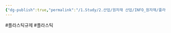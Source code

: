```yaml
---
{"dg-publish":true,"permalink":"/1.Study/2.산업/원자재 산업/INFO_원자재/플라스틱 규제/","created":"2024-11-20T21:02:28.981+09:00","updated":"2025-06-26T15:43:18.314+09:00"}
---
```


#플라스틱규제 #플라스틱